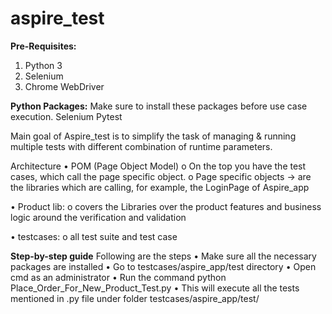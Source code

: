 # aspire_test
**Pre-Requisites:**
1. Python 3
2. Selenium 
3. Chrome WebDriver

**Python Packages:**
Make sure to install these packages before use case execution.
Selenium
Pytest

Main goal of Aspire_test is to simplify the task of managing & running multiple tests with different combination of runtime parameters.

Architecture
•	POM (Page Object Model)
        o On the top you have the test cases, which call the page specific object.
        o Page specific objects → are the libraries which are calling, for example, the LoginPage of Aspire_app

•	Product lib:
        o	covers the Libraries over the product features and business logic around the verification and validation

•	testcases:
        o	all test suite and test case


**Step-by-step guide**
Following are the steps
•	Make sure all the necessary packages are installed
•	Go to testcases/aspire_app/test directory
•	Open cmd as an administrator
•	Run the command python Place_Order_For_New_Product_Test.py
•	This will execute all the tests mentioned in .py file under folder testcases/aspire_app/test/





